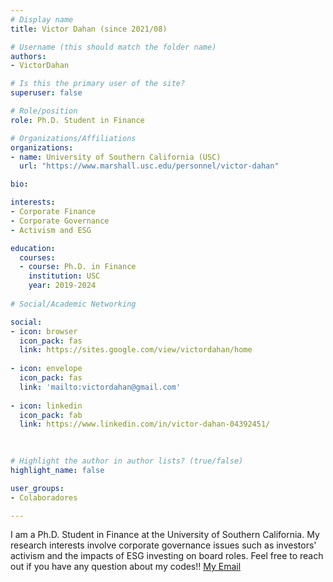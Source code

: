 ```yaml
---
# Display name
title: Victor Dahan (since 2021/08)

# Username (this should match the folder name)
authors:
- VictorDahan

# Is this the primary user of the site?
superuser: false

# Role/position
role: Ph.D. Student in Finance

# Organizations/Affiliations
organizations:
- name: University of Southern California (USC)
  url: "https://www.marshall.usc.edu/personnel/victor-dahan"

bio:

interests:
- Corporate Finance
- Corporate Governance
- Activism and ESG

education:
  courses:
  - course: Ph.D. in Finance
    institution: USC
    year: 2019-2024
    
# Social/Academic Networking

social:
- icon: browser
  icon_pack: fas
  link: https://sites.google.com/view/victordahan/home
  
- icon: envelope
  icon_pack: fas
  link: 'mailto:victordahan@gmail.com'
  
- icon: linkedin
  icon_pack: fab
  link: https://www.linkedin.com/in/victor-dahan-04392451/
  

  
# Highlight the author in author lists? (true/false)
highlight_name: false

user_groups:
- Colaboradores

---
```


I am a Ph.D. Student in Finance at the University of Southern California. My research interests involve corporate governance issues such as investors' activism and the impacts of ESG investing on board roles.  Feel free to reach out if you have any question about my codes!! [My Email](mailto:victordahan@gmail.com)



